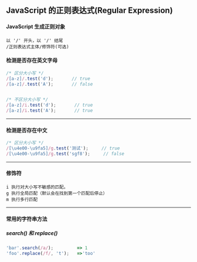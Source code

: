 ## JavaScript 的正则表达式(Regular Expression)
#### JavaScript 生成正则对象
```
以 '/' 开头，以 '/' 结尾
/正则表达式主体/修饰符(可选)
```

#### 检测是否存在英文字母
```JavaScript
/* 区分大小写 */
/[a-z]/.test('d');       // true
/[a-z]/.test('A');       // false


/* 不区分大小写 */
/[a-z]/i.test('d');       // true
/[a-z]/i.test('A');       // true
```


---
#### 检测是否存在中文
```JavaScript
/* 区分大小写 */
/[\u4e00-\u9fa5]/g.test('测试');     // true
/[\u4e00-\u9fa5]/g.test('sgf8');     // false
```



---
#### 修饰符
```
i 执行对大小写不敏感的匹配。
g 执行全局匹配（默认会在找到第一个匹配后停止）
m 执行多行匹配
```



---
#### 常用的字符串方法
##### search() 和 replace()
```JavaScript
'bar'.search(/a/);         => 1
'foo'.replace(/f/, 't');   =>'too'
```
